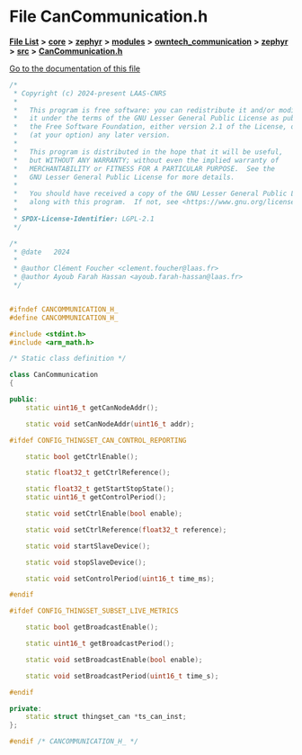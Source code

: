 

# File CanCommunication.h

[**File List**](files.md) **>** [**core**](dir_771164b9325b04f1442f7a3ffa8ecb89.md) **>** [**zephyr**](dir_09002e7ce91f09aeb040dfd1861a47f4.md) **>** [**modules**](dir_6d0fb8ab814c517e7f155fb837e32f72.md) **>** [**owntech\_communication**](dir_c4fe9b0224a9586dd317852c3c5604f8.md) **>** [**zephyr**](dir_ed8beaa694e779377b0049b01e5ade22.md) **>** [**src**](dir_1a412f239039e530bef8001f48cd80a4.md) **>** [**CanCommunication.h**](CanCommunication_8h.md)

[Go to the documentation of this file](CanCommunication_8h.md)


```C++
/*
 * Copyright (c) 2024-present LAAS-CNRS
 *
 *   This program is free software: you can redistribute it and/or modify
 *   it under the terms of the GNU Lesser General Public License as published by
 *   the Free Software Foundation, either version 2.1 of the License, or
 *   (at your option) any later version.
 *
 *   This program is distributed in the hope that it will be useful,
 *   but WITHOUT ANY WARRANTY; without even the implied warranty of
 *   MERCHANTABILITY or FITNESS FOR A PARTICULAR PURPOSE.  See the
 *   GNU Lesser General Public License for more details.
 *
 *   You should have received a copy of the GNU Lesser General Public License
 *   along with this program.  If not, see <https://www.gnu.org/licenses/>.
 *
 * SPDX-License-Identifier: LGPL-2.1
 */

/*
 * @date   2024
 *
 * @author Clément Foucher <clement.foucher@laas.fr>
 * @author Ayoub Farah Hassan <ayoub.farah-hassan@laas.fr>
 */


#ifndef CANCOMMUNICATION_H_
#define CANCOMMUNICATION_H_

#include <stdint.h>
#include <arm_math.h>

/* Static class definition */

class CanCommunication
{

public:
    static uint16_t getCanNodeAddr();

    static void setCanNodeAddr(uint16_t addr);

#ifdef CONFIG_THINGSET_CAN_CONTROL_REPORTING

    static bool getCtrlEnable();

    static float32_t getCtrlReference();

    static float32_t getStartStopState();
    static uint16_t getControlPeriod();

    static void setCtrlEnable(bool enable);

    static void setCtrlReference(float32_t reference);

    static void startSlaveDevice();

    static void stopSlaveDevice();

    static void setControlPeriod(uint16_t time_ms);

#endif

#ifdef CONFIG_THINGSET_SUBSET_LIVE_METRICS

    static bool getBroadcastEnable();

    static uint16_t getBroadcastPeriod();

    static void setBroadcastEnable(bool enable);

    static void setBroadcastPeriod(uint16_t time_s);

#endif

private:
    static struct thingset_can *ts_can_inst;
};

#endif /* CANCOMMUNICATION_H_ */
```



